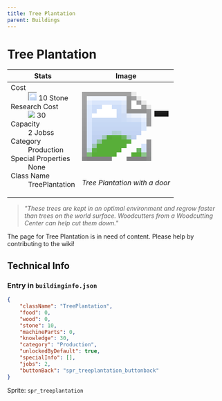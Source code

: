 ```yaml
---
title: Tree Plantation
parent: Buildings
---
```

# Tree Plantation

[//]: # (Pre-generated content)
<table><thead><tr><th>Stats</th><th>Image</th></tr></thead><tbody><tr><td><dl><dt>Cost</dt><dd><div class="resource-icon"><img style="object-position: -637px -737px;" src="https://tfe2-wiki.github.io/assets/sprites.png"></div> 10 Stone</dd><dt>Research Cost</dt><dd><img style="object-position: -268px -522px;" src="https://tfe2-wiki.github.io/assets/sprites.png"> 30</dd><dt>Capacity</dt><dd>2 Jobss</dd><dt>Category</dt><dd>Production</dd><dt>Special Properties</dt><dd>None</dd><dt>Class Name</dt><dd>TreePlantation</dd></dl></td><td><style>.building-image {width: 200px;height: 200px;overflow: hidden;position: relative;}.building-image img {image-rendering: pixelated;object-fit: none;transform: scale(10);transform-origin: left top;position: absolute;left: 0;top: 0;}.resource-image {width: 200px;height: 200px;overflow: hidden;position: relative;}.resource-image img {image-rendering: pixelated;object-fit: none;transform: scale(20);transform-origin: left top;position: absolute;left: 0;top: 0;}.building-icon {width: 20px;height: 20px;overflow: hidden;position: relative;display: inline-block;}.building-icon img {image-rendering: pixelated;object-fit: none;transform: scale(1);transform-origin: left top;position: absolute;left: 0;top: 0;}.resource-icon {width: 20px;height: 20px;overflow: hidden;position: relative;display: inline-block;}.resource-icon img {image-rendering: pixelated;object-fit: none;transform: scale(2);transform-origin: left top;position: absolute;left: 0;top: 0;}</style><div class="building-image"><img style="object-position: -74px -1127px;" src="https://tfe2-wiki.github.io/assets/sprites.png" alt="Tree Plantation Back"><img style="object-position: -762px -945px;" src="https://tfe2-wiki.github.io/assets/sprites.png" alt="Tree Plantation"></div><i>Tree Plantation with a door</i></td></tr></tbody></table><blockquote><i>"These trees are kept in an optimal environment and regrow faster than trees on the world surface. Woodcutters from a Woodcutting Center can help cut them down."</i></blockquote>

The page for Tree Plantation is in need of content. Please help by contributing to the wiki!

## Technical Info
### Entry in `buildinginfo.json`

```json
{
    "className": "TreePlantation",
    "food": 0,
    "wood": 0,
    "stone": 10,
    "machineParts": 0,
    "knowledge": 30,
    "category": "Production",
    "unlockedByDefault": true,
    "specialInfo": [],
    "jobs": 2,
    "buttonBack": "spr_treeplantation_buttonback"
}
```

Sprite: `spr_treeplantation`

